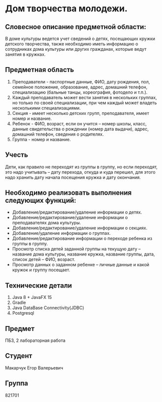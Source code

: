 # Дом творчества молодежи.

## Словесное описание предметной области: 
В доме культуры ведется учет сведений о детях, посещающих кружки детского творчества, также необходимо иметь информацию о сотрудниках дома культуры или других гражданах, которые ведут занятия в кружках. 

## Предметная область
1. Преподаватели - паспортные данные, ФИО, дату рождения, пол, семейное положение, образование, адрес, домашний телефон, специализацию (бальные танцы, хореография, фотодело и т.п.).
2. Каждый преподаватель может вести занятия в нескольких группах, но только по своей специализации, при чем каждый может владеть несколькими специализациями. 
3. Секция - имеет несколько детских групп, преподавателя, имеет номер и название. 
4. Ребенок - ФИО, возраст, если он учится – номер школы, класс, данные свидетельства о рождении (номер дата выдачи), адрес, домашний телефон, сведения о родителях. 
5. Группа - номер и название. 

## Учесть
Дети, как правило не переходят из группы в группу, но если переходят, это надо учитывать – дату перехода, откуда и куда перешел, для этого надо хранить дату начала посещения кружка и дату окончания.

## Необходимо реализовать выполнения следующих функций:
-	Добавление/редактирование/удаление информации о детях.
-	Добавление/редактирование/удаление информации о преподавателях дома культуры.
-	Добавление/редактирование/удаление информации о секциях.
-	Добавление/удаление информации о группах.
-	Добавление/редактирование информации о переходе ребенка из группы в группу.
-	Просмотр списка детей заданной группы на текущую дату – название дома культуры, название кружка, название группы, дата, список детей – ФИО, возраст.
-	Просмотр данных о заданном ребенке – личные данные и какой кружок и группу посещает.

## Технические детали
1. Java 8 + JavaFX 15
2. Gradle
3. Java DataBase Connectivity(JDBC)
4. Postgresql

## Предмет
ПБЗ, 2 лабораторная работа

## Студент
Макарчук Егор Валерьевич

## Группа
821701

